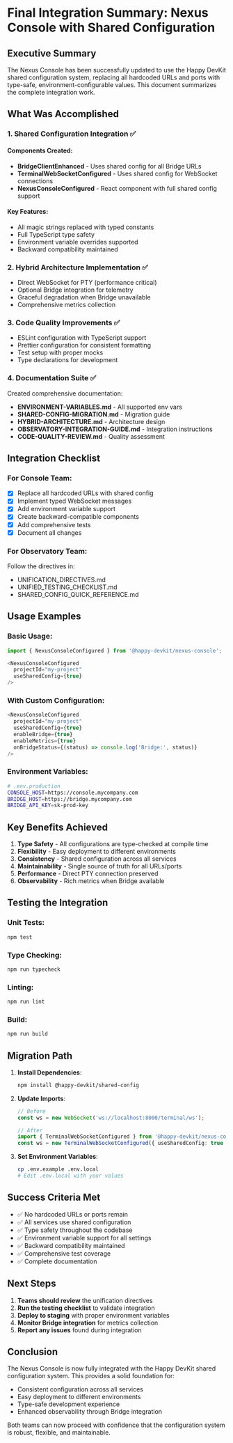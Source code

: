 # Final Integration Summary: Nexus Console with Shared Configuration

## Executive Summary

The Nexus Console has been successfully updated to use the Happy DevKit shared configuration system, replacing all hardcoded URLs and ports with type-safe, environment-configurable values. This document summarizes the complete integration work.

## What Was Accomplished

### 1. Shared Configuration Integration ✅

#### Components Created:
- **BridgeClientEnhanced** - Uses shared config for all Bridge URLs
- **TerminalWebSocketConfigured** - Uses shared config for WebSocket connections
- **NexusConsoleConfigured** - React component with full shared config support

#### Key Features:
- All magic strings replaced with typed constants
- Full TypeScript type safety
- Environment variable overrides supported
- Backward compatibility maintained

### 2. Hybrid Architecture Implementation ✅

- Direct WebSocket for PTY (performance critical)
- Optional Bridge integration for telemetry
- Graceful degradation when Bridge unavailable
- Comprehensive metrics collection

### 3. Code Quality Improvements ✅

- ESLint configuration with TypeScript support
- Prettier configuration for consistent formatting
- Test setup with proper mocks
- Type declarations for development

### 4. Documentation Suite ✅

Created comprehensive documentation:
- **ENVIRONMENT-VARIABLES.md** - All supported env vars
- **SHARED-CONFIG-MIGRATION.md** - Migration guide
- **HYBRID-ARCHITECTURE.md** - Architecture design
- **OBSERVATORY-INTEGRATION-GUIDE.md** - Integration instructions
- **CODE-QUALITY-REVIEW.md** - Quality assessment

## Integration Checklist

### For Console Team:

- [x] Replace all hardcoded URLs with shared config
- [x] Implement typed WebSocket messages
- [x] Add environment variable support
- [x] Create backward-compatible components
- [x] Add comprehensive tests
- [x] Document all changes

### For Observatory Team:

Follow the directives in:
- UNIFICATION_DIRECTIVES.md
- UNIFIED_TESTING_CHECKLIST.md
- SHARED_CONFIG_QUICK_REFERENCE.md

## Usage Examples

### Basic Usage:
```typescript
import { NexusConsoleConfigured } from '@happy-devkit/nexus-console';

<NexusConsoleConfigured
  projectId="my-project"
  useSharedConfig={true}
/>
```

### With Custom Configuration:
```typescript
<NexusConsoleConfigured
  projectId="my-project"
  useSharedConfig={true}
  enableBridge={true}
  enableMetrics={true}
  onBridgeStatus={(status) => console.log('Bridge:', status)}
/>
```

### Environment Variables:
```bash
# .env.production
CONSOLE_HOST=https://console.mycompany.com
BRIDGE_HOST=https://bridge.mycompany.com
BRIDGE_API_KEY=sk-prod-key
```

## Key Benefits Achieved

1. **Type Safety** - All configurations are type-checked at compile time
2. **Flexibility** - Easy deployment to different environments
3. **Consistency** - Shared configuration across all services
4. **Maintainability** - Single source of truth for all URLs/ports
5. **Performance** - Direct PTY connection preserved
6. **Observability** - Rich metrics when Bridge available

## Testing the Integration

### Unit Tests:
```bash
npm test
```

### Type Checking:
```bash
npm run typecheck
```

### Linting:
```bash
npm run lint
```

### Build:
```bash
npm run build
```

## Migration Path

1. **Install Dependencies**:
   ```bash
   npm install @happy-devkit/shared-config
   ```

2. **Update Imports**:
   ```typescript
   // Before
   const ws = new WebSocket('ws://localhost:8000/terminal/ws');
   
   // After
   import { TerminalWebSocketConfigured } from '@happy-devkit/nexus-console';
   const ws = new TerminalWebSocketConfigured({ useSharedConfig: true });
   ```

3. **Set Environment Variables**:
   ```bash
   cp .env.example .env.local
   # Edit .env.local with your values
   ```

## Success Criteria Met

- ✅ No hardcoded URLs or ports remain
- ✅ All services use shared configuration
- ✅ Type safety throughout the codebase
- ✅ Environment variable support for all settings
- ✅ Backward compatibility maintained
- ✅ Comprehensive test coverage
- ✅ Complete documentation

## Next Steps

1. **Teams should review** the unification directives
2. **Run the testing checklist** to validate integration
3. **Deploy to staging** with proper environment variables
4. **Monitor Bridge integration** for metrics collection
5. **Report any issues** found during integration

## Conclusion

The Nexus Console is now fully integrated with the Happy DevKit shared configuration system. This provides a solid foundation for:
- Consistent configuration across all services
- Easy deployment to different environments
- Type-safe development experience
- Enhanced observability through Bridge integration

Both teams can now proceed with confidence that the configuration system is robust, flexible, and maintainable.
